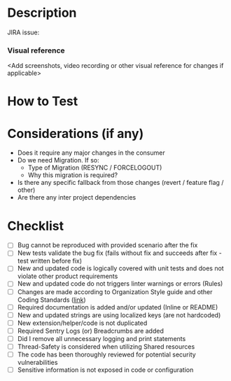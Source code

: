 # Description
JIRA issue: <Insert link here>
<Add reference documentations and description of changes in this PR that gives additional context to reviewers>

### Visual reference
<Add screenshots, video recording or other visual reference for changes if applicable>

# How to Test
<Add testing steps needed to verify changes>

# Considerations (if any)
- Does it require any major changes in the consumer
- Do we need Migration. If so:
    - Type of Migration (RESYNC / FORCELOGOUT)
    - Why this migration is required?
- Is there any specific fallback from those changes (revert / feature flag / other)
- Are there any inter project dependencies

# Checklist
- [ ] Bug cannot be reproduced with provided scenario after the fix
- [ ] New tests validate the bug fix (fails without fix and succeeds after fix - test written before fix)
- [ ] New and updated code is logically covered with unit tests and does not violate other product requirements
- [ ] New and updated code do not triggers linter warnings or errors (Rules)
- [ ] Changes are made according to Organization Style guide and other Coding Standards ([link](https://github.com/Adaptavant/Anywhere-IOS-Container/blob/main/Documentation/Code%20Standard.md#ios-code-standard))
- [ ] Required documentation is added and/or updated (Inline or README)
- [ ] New and updated strings are using localized keys (are not hardcoded)
- [ ] New extension/helper/code is not duplicated
- [ ] Required Sentry Logs (or) Breadcrumbs are added
- [ ] Did I remove all unnecessary logging and print statements
- [ ] Thread-Safety is considered when utilizing Shared resources
- [ ] The code has been thoroughly reviewed for potential security vulnerabilities
- [ ] Sensitive information is not exposed in code or configuration

